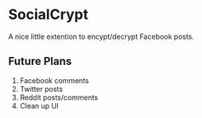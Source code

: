 SocialCrypt
=====================
A nice little extention to encypt/decrypt Facebook posts.

Future Plans
-----
1. Facebook comments
2. Twitter posts
3. Reddit posts/comments
4. Clean up UI
